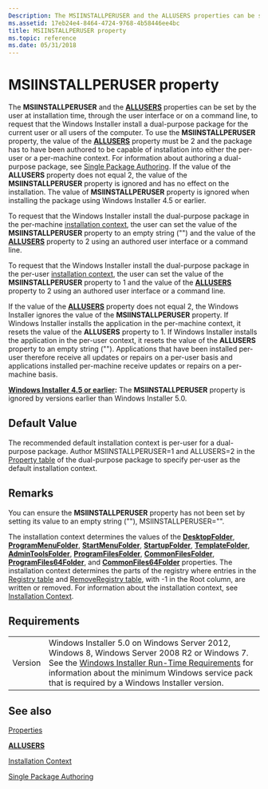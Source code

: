 ```yaml
---
Description: The MSIINSTALLPERUSER and the ALLUSERS properties can be set by the user at installation time, through the user interface or on a command line, to request that the Windows Installer install a dual-purpose package for the current user or all users of the computer.
ms.assetid: 17eb24e4-8464-4724-9768-4b58446ee4bc
title: MSIINSTALLPERUSER property
ms.topic: reference
ms.date: 05/31/2018
---
```


# MSIINSTALLPERUSER property

The **MSIINSTALLPERUSER** and the [**ALLUSERS**](allusers.md) properties can be set by the user at installation time, through the user interface or on a command line, to request that the Windows Installer install a dual-purpose package for the current user or all users of the computer. To use the **MSIINSTALLPERUSER** property, the value of the [**ALLUSERS**](allusers.md) property must be 2 and the package has to have been authored to be capable of installation into either the per-user or a per-machine context. For information about authoring a dual-purpose package, see [Single Package Authoring](single-package-authoring.md). If the value of the **ALLUSERS** property does not equal 2, the value of the **MSIINSTALLPERUSER** property is ignored and has no effect on the installation. The value of **MSIINSTALLPERUSER** property is ignored when installing the package using Windows Installer 4.5 or earlier.

To request that the Windows Installer install the dual-purpose package in the per-machine [installation context](installation-context.md), the user can set the value of the **MSIINSTALLPERUSER** property to an empty string ("") and the value of the [**ALLUSERS**](allusers.md) property to 2 using an authored user interface or a command line.

To request that the Windows Installer install the dual-purpose package in the per-user [installation context](installation-context.md), the user can set the value of the **MSIINSTALLPERUSER** property to 1 and the value of the [**ALLUSERS**](allusers.md) property to 2 using an authored user interface or a command line.

If the value of the [**ALLUSERS**](allusers.md) property does not equal 2, the Windows Installer ignores the value of the **MSIINSTALLPERUSER** property. If Windows Installer installs the application in the per-machine context, it resets the value of the **ALLUSERS** property to 1. If Windows Installer installs the application in the per-user context, it resets the value of the **ALLUSERS** property to an empty string (""). Applications that have been installed per-user therefore receive all updates or repairs on a per-user basis and applications installed per-machine receive updates or repairs on a per-machine basis.

**[Windows Installer 4.5 or earlier](not-supported-in-windows-installer-4-5.md):** The **MSIINSTALLPERUSER** property is ignored by versions earlier than Windows Installer 5.0.

## Default Value

The recommended default installation context is per-user for a dual-purpose package. Author MSIINSTALLPERUSER=1 and ALLUSERS=2 in the [Property table](property-table.md) of the dual-purpose package to specify per-user as the default installation context.

## Remarks

You can ensure the **MSIINSTALLPERUSER** property has not been set by setting its value to an empty string (""), MSIINSTALLPERUSER="".

The installation context determines the values of the [**DesktopFolder**](desktopfolder.md), [**ProgramMenuFolder**](programmenufolder.md), [**StartMenuFolder**](startmenufolder.md), [**StartupFolder**](startupfolder.md), [**TemplateFolder**](templatefolder.md), [**AdminToolsFolder**](admintoolsfolder.md), [**ProgramFilesFolder**](programfilesfolder.md), [**CommonFilesFolder**](commonfilesfolder.md), [**ProgramFiles64Folder**](programfiles64folder.md), and [**CommonFiles64Folder**](commonfiles64folder.md) properties. The installation context determines the parts of the registry where entries in the [Registry table](registry-table.md) and [RemoveRegistry table](removeregistry-table.md), with -1 in the Root column, are written or removed. For information about the installation context, see [Installation Context](installation-context.md).

## Requirements



|                    |                                                                                                                                                                                                                                                                                                  |
|--------------------|--------------------------------------------------------------------------------------------------------------------------------------------------------------------------------------------------------------------------------------------------------------------------------------------------|
| Version<br/> | Windows Installer 5.0 on Windows Server 2012, Windows 8, Windows Server 2008 R2 or Windows 7. See the [Windows Installer Run-Time Requirements](windows-installer-portal.md) for information about the minimum Windows service pack that is required by a Windows Installer version.<br/> |



## See also

<dl> <dt>

[Properties](properties.md)
</dt> <dt>

[**ALLUSERS**](allusers.md)
</dt> <dt>

[Installation Context](installation-context.md)
</dt> <dt>

[Single Package Authoring](single-package-authoring.md)
</dt> </dl>

 

 




